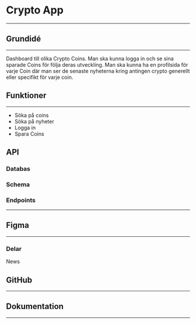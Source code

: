 # Crypto App

---

## Grundidé

---

Dashboard till olika Crypto Coins. Man ska kunna logga in och se sina sparade Coins för följa deras utveckling. Man ska kunna ha en profilsida för varje Coin där man ser de senaste nyheterna kring antingen crypto generellt eller specifikt för varje coin.

## Funktioner

---

- Söka på coins
- Söka på nyheter
- Logga in
- Spara Coins

## API

### Databas

### Schema

### Endpoints

---

## Figma

---

### Delar

News

## GitHub

---

## Dokumentation

---
